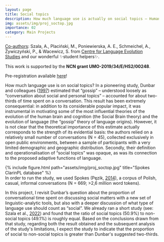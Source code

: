 ```yaml
---
layout: page
title: Social topics
description: How much language use is actually on social topics – Human conversational behavior revisited
img: assets/img/proj_soctop.jpg
importance: 02
category: Main Projects
---
```


<u>Co-authors</u>: Szala, A., Placiński, M., Poniewierska, A. E., Schmeichel, A., Żywiczyński, P., & Wacewicz, S. from <a href="https://cles.umk.pl/">Centre for Language Evolution Studies</a> and our wonderful ✨student helpers✨. 

This work is supported by the <b>NCN grant UMO-2019/34/E/HS2/00248</b>. 

Pre-registration available <a href="https://doi.org/10.17605/OSF.IO/KJF4E">here</a>!

How much language use is on social topics? In a pioneering study, Dunbar and colleagues (<a href="https://www.researchgate.net/profile/Robin-Dunbar/publication/227022782_Human_conversational_behavior/links/53dfc58d0cf2aede4b493d06/Human-conversational-behavior.pdf">1997</a>) estimated that “gossip” – understood loosely as “conversation about social and personal topics” – accounted for about two-thirds of time spent on a conversation. This result has been extremely consequential: in addition to its considerable popular impact, it was instrumental in motivating some of the most influential theories of the evolution of the human brain and cognition (the Social Brain theory) and the evolution of language (the “gossip” theory of language origins). However, it is not clear that the theoretical importance of this estimate actually corresponds to the strength of its evidential basis: the authors relied on a relatively small number of conversations (N = 45), collected exclusively in open public environments, between a sample of participants with a very limited demographic and geographic distribution. Secondly, their definition and operationalisation of “social topics” was opaque, as was its connection to the proposed adaptive functions of language.


<div class="row">
    <div class="col-sm mt-3 mt-md-0 d-flex justify-content-center">
        <div class="img-fluid rounded z-depth-1 align-self-center">
            {% include figure.html path="assets/img/proj_soctop.jpg" title="Spokes ClarinPL database" %}
        </div>
    </div>
</div>
<div class="caption">
    In order to run the study, we used Spokes (Pęzik, <a href="https://ep.liu.se/ecp/116/009/ecp15116009.pdf">2014</a>), a corpus of Polish, casual, informal conversations (N = 669; >2,6 million word tokens). 
</div>

In this project, I revisit Dunbar’s question about the proportion of conversational time spent on discussing social matters with a new set of linguistic-analytic tools, but also with a deeper discussion of what type of language use should count as “social”. We already ran a short study (see: Szala et al., <a href="https://pure.mpg.de/rest/items/item_3398549_9/component/file_3405708/content">2022</a>) and found that the ratio of social topics (50.9%) to non-social topics (49.1%) is roughly equal. Based on the conclusions drawn from that study, regarding both the result obtained and the subsequent analysis of the study's limitations, I expect the study to indicate that the proportion of social to non-social topics is greater than Dunbar's suggested two-thirds.

